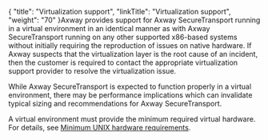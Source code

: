 {
    "title": "Virtualization support",
    "linkTitle": "Virtualization support",
    "weight": "70"
}<span class="mc-variable axway_variables.Company_Name variable">Axway</span> provides support for <span class="mc-variable axway_variables.Component_Long_Name variable">Axway SecureTransport</span> running in a virtual environment in an identical manner as with <span class="mc-variable axway_variables.Component_Long_Name variable">Axway SecureTransport</span> running on any other supported x86-based systems without initially requiring the reproduction of issues on native hardware. If <span class="mc-variable axway_variables.Company_Name variable">Axway</span> suspects that the virtualization layer is the root cause of an incident, then the customer is required to contact the appropriate virtualization support provider to resolve the virtualization issue.

While <span class="mc-variable axway_variables.Component_Long_Name variable">Axway SecureTransport</span> is expected to function properly in a virtual environment, there may be performance implications which can invalidate typical sizing and recommendations for <span class="mc-variable axway_variables.Component_Long_Name variable">Axway SecureTransport</span>.

A virtual environment must provide the minimum required virtual hardware. For details, see <a href="##beforeinstallst_3365039947_1090353" class="MCXref xref">Minimum UNIX hardware requirements</a>.
